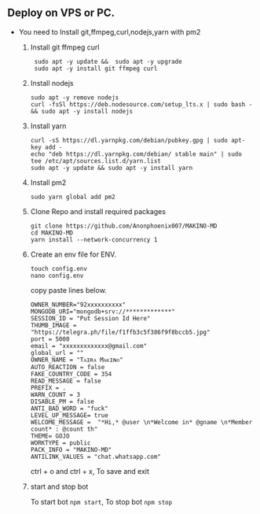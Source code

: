 ## Deploy on VPS or PC.
- You need to Install git,ffmpeg,curl,nodejs,yarn with pm2 
   1. Install git ffmpeg curl 
      ```
       sudo apt -y update &&  sudo apt -y upgrade 
       sudo apt -y install git ffmpeg curl
      ```
   2. Install nodejs 
      ```
      sudo apt -y remove nodejs
      curl -fsSl https://deb.nodesource.com/setup_lts.x | sudo bash - && sudo apt -y install nodejs
      ```

   3. Install yarn
      ```
      curl -sS https://dl.yarnpkg.com/debian/pubkey.gpg | sudo apt-key add - 
      echo "deb https://dl.yarnpkg.com/debian/ stable main" | sudo tee /etc/apt/sources.list.d/yarn.list
      sudo apt -y update && sudo apt -y install yarn
      ```
      
   4. Install pm2
      ```
      sudo yarn global add pm2
      ```

   5. Clone Repo and install required packages
      ```
      git clone https://github.com/Anonphoenix007/MAKINO-MD
      cd MAKINO-MD
      yarn install --network-concurrency 1
      ```

   6. Create an env file for ENV. 
      ```
      touch config.env
      nano config.env
      ```
      copy paste lines below.

      ```
      OWNER_NUMBER="92xxxxxxxxxx"
      MONGODB_URI="mongodb+srv://*************"
      SESSION_ID = "Put Session Id Here"
      THUMB_IMAGE = "https://telegra.ph/file/f1ffb3c5f386f9f8bccb5.jpg"
      port = 5000
      email = "xxxxxxxxxxxxx@gmail.com"
      global_url = ""
      OWNER_NAME = "Tᴀɪʀᴀ Mᴀᴋɪɴᴏ"
      AUTO_REACTION = false
      FAKE_COUNTRY_CODE = 354
      READ_MESSAGE = false
      PREFIX = .
      WARN_COUNT = 3
      DISABLE_PM = false
      ANTI_BAD_WORD = "fuck"
      LEVEL_UP_MESSAGE= true
      WELCOME_MESSAGE =  "*Hi,* @user \n*Welcome in* @gname \n*Member count* : @count th"
      THEME= GOJO
      WORKTYPE = public
      PACK_INFO = "MAKINO-MD"
      ANTILINK_VALUES = "chat.whatsapp.com"
      
      ```
      ctrl + o and ctrl + x, To save and exit

   7. start and stop bot

      To start bot ``` npm start ```,
      To stop bot ``` npm stop ```
